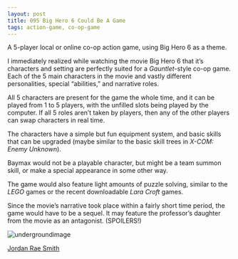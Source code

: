 ```yaml
---
layout: post
title: 095 Big Hero 6 Could Be A Game
tags: action-game, co-op-game
---
```

A 5-player local or online co-op action game, using Big Hero 6 as a theme.

I immediately realized while watching the movie Big Hero 6 that it’s characters and setting are perfectly suited for a *Gauntlet*-style co-op game.  Each of the 5 main characters in the movie and vastly different personalities, special “abilities,” and narrative roles.

All 5 characters are present for the game the whole time, and it can be played from 1 to 5 players, with the unfilled slots being played by the computer.  If all 5 roles aren’t taken by players, then any of the other players can swap characters in real time.

The characters have a simple but fun equipment system, and basic skills that can be upgraded (maybe similar to the basic skill trees in *X-COM: Enemy Unknown*).

Baymax would not be a playable character, but might be a team summon skill, or make a special appearance in some other way.

The game would also feature light amounts of puzzle solving, similar to the *LEGO* games or the recent downloadable *Lara Croft* games. 

Since the movie’s narrative took place within a fairly short time period, the game would have to be a sequel.  It may feature the professor’s daughter from the movie as an antagonist. (SPOILERS!)


![undergroundimage](media/images/047_Underground_Stacks.jpg "Underground Image")

[Jordan Rae Smith](http://jordanraesmith.com "JRS")